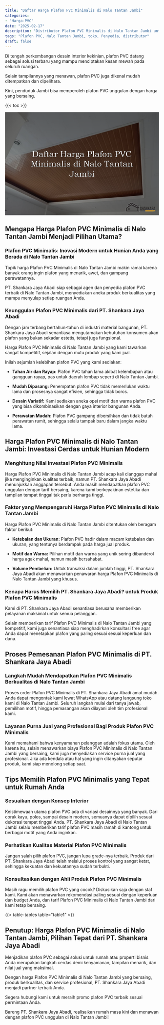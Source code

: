 ```yaml
---
title: "Daftar Harga Plafon PVC Minimalis di Nalo Tantan Jambi"
categories: 
- "Harga-PVC"
date: "2025-02-17"
description: "Distributor Plafon PVC Minimalis di Nalo Tantan Jambi untuk hunian, perkantoran, dan gerai. Panel terbaik, pilihan motif, warna modern, dengan layanan pemasangan dikerjakan oleh teknisi profesional dan jaminan resmi!|Jasa penyediaan Plafon PVC Minimalis di Nalo Tantan Jambi untuk keperluan rumah, office, atau gerai, beserta material berkualitas dan penempatan oleh tenaga ahli profesional dan garansi resmi.|Solusi Plafon PVC Minimalis di Nalo Tantan Jambi yang terbukti untuk rumah, office, dan toko, dengan produk berkualitas dan penempatan oleh teknisi berpengalaman serta jaminan resmi.|Distribusi Plafon PVC Minimalis di Nalo Tantan Jambi bagi tempat tinggal, perkantoran, dan gerai, beserta material unggulan dan penempatan ditangani oleh tenaga ahli ahli, disertai dengan kepastian resmi.}"
tags: "Plafon PVC, Nalo Tantan Jambi, toko, Penyedia, distributor"
draft: false
---
```


Di tengah perkembangan desain interior kekinian, plafon PVC datang sebagai solusi terbaru yang mampu menciptakan kesan mewah pada seluruh ruangan.

Selain tampilannya yang menawan, plafon PVC juga dikenal mudah ditempatkan dan dipelihara.

Kini, penduduk Jambi bisa memperoleh plafon PVC unggulan dengan harga yang bersaing.

{{< toc >}}

![Daftar Harga Plafon PVC Minimalis di Nalo Tantan Jambi](/images/Harga-PVC/Daftar-Harga-Plafon-PVC-Minimalis-di-Nalo-Tantan-Jambi.png)


## Mengapa Harga Plafon PVC Minimalis di Nalo Tantan Jambi Menjadi Pilihan Utama?

### Plafon PVC Minimalis: Inovasi Modern untuk Hunian Anda yang Berada di Nalo Tantan Jambi

Topik harga Plafon PVC Minimalis di Nalo Tantan Jambi makin ramai karena banyak orang ingin plafon yang menarik, awet, dan gampang perawatannya.

PT. Shankara Jaya Abadi siap sebagai agen dan penyedia plafon PVC terbaik di Nalo Tantan Jambi, menyediakan aneka produk berkualitas yang mampu menyulap setiap ruangan Anda.

### Keunggulan Plafon PVC Minimalis dari PT. Shankara Jaya Abadi

Dengan jam terbang bertahun-tahun di industri material bangunan, PT. Shankara Jaya Abadi senantiasa mengutamakan kebutuhan konsumen akan plafon yang bukan sekadar estetis, tetapi juga fungsional.

Harga Plafon PVC Minimalis di Nalo Tantan Jambi yang kami tawarkan sangat kompetitif, sejalan dengan mutu produk yang kami jual.

Inilah sejumlah kelebihan plafon PVC yang kami sediakan:

- **Tahan Air dan Rayap:** Plafon PVC tahan lama akibat kelembapan atau gangguan rayap, pas untuk daerah lembap seperti di Nalo Tantan Jambi.

- **Mudah Dipasang:** Penempatan plafon PVC tidak memerlukan waktu lama dan prosesnya sangat efisien, sehingga tidak boros.

- **Desain Variatif:** Kami sediakan aneka opsi motif dan warna plafon PVC yang bisa dikombinasikan dengan gaya interior bangunan Anda.

- **Perawatan Mudah:** Plafon PVC gampang dibersihkan dan tidak butuh perawatan rumit, sehingga selalu tampak baru dalam jangka waktu lama.

## Harga Plafon PVC Minimalis di Nalo Tantan Jambi: Investasi Cerdas untuk Hunian Modern

### Menghitung Nilai Investasi Plafon PVC Minimalis

Harga Plafon PVC Minimalis di Nalo Tantan Jambi acap kali dianggap mahal jika menginginkan kualitas terbaik, namun PT. Shankara Jaya Abadi menunjukkan anggapan tersebut. Anda masih mendapatkan plafon PVC unggulan dengan tarif bersaing, karena kami berkeyakinan estetika dan tampilan tempat tinggal tak perlu berharga tinggi.

### Faktor yang Mempengaruhi Harga Plafon PVC Minimalis di Nalo Tantan Jambi

Harga Plafon PVC Minimalis di Nalo Tantan Jambi ditentukan oleh beragam faktor berikut:

- **Ketebalan dan Ukuran:** Plafon PVC hadir dalam macam ketebalan dan ukuran, yang tentunya berdampak pada harga jual produk.

- **Motif dan Warna:** Pilihan motif dan warna yang unik sering dibanderol harga agak mahal, namun masih bersahabat.

- **Volume Pembelian:** Untuk transaksi dalam jumlah tinggi, PT. Shankara Jaya Abadi akan menawarkan penawaran harga Plafon PVC Minimalis di Nalo Tantan Jambi yang khusus.

### Kenapa Harus Memilih PT. Shankara Jaya Abadi? untuk Produk Plafon PVC Minimalis

Kami di PT. Shankara Jaya Abadi senantiasa berusaha memberikan pelayanan maksimal untuk semua pelanggan.

Selain memberikan tarif Plafon PVC Minimalis di Nalo Tantan Jambi yang kompetitif, kami juga senantiasa siap menghadirkan konsultasi free agar Anda dapat menetapkan plafon yang paling sesuai sesuai keperluan dan dana.

## Proses Pemesanan Plafon PVC Minimalis di PT. Shankara Jaya Abadi

### Langkah Mudah Mendapatkan Plafon PVC Minimalis Berkualitas di Nalo Tantan Jambi

Proses order Plafon PVC Minimalis di PT. Shankara Jaya Abadi amat mudah. Anda dapat mengontak kami lewat WhatsApp atau datang langsung toko kami di Nalo Tantan Jambi. Seluruh langkah mulai dari tanya jawab, pemilihan motif, hingga pemasangan akan dilayani oleh tim profesional kami.

### Layanan Purna Jual yang Profesional Bagi Produk Plafon PVC Minimalis

Kami memahami bahwa kenyamanan pelanggan adalah fokus utama. Oleh karena itu, selain menawarkan biaya Plafon PVC Minimalis di Nalo Tantan Jambi yang bersaing, kami juga menyediakan service purna jual yang profesional. Jika ada kendala atau hal yang ingin ditanyakan seputar produk, kami siap menolong setiap saat.

## Tips Memilih Plafon PVC Minimalis yang Tepat untuk Rumah Anda

### Sesuaikan dengan Konsep Interior

Keistimewaan utama plafon PVC ada di variasi desainnya yang banyak. Dari corak kayu, polos, sampai desain modern, semuanya dapat dipilih sesuai dekorasi tempat tinggal Anda. PT. Shankara Jaya Abadi di Nalo Tantan Jambi selalu memberikan tarif plafon PVC masih ramah di kantong untuk berbagai motif yang Anda inginkan.

### Perhatikan Kualitas Material Plafon PVC Minimalis

Jangan salah pilih plafon PVC, jangan lupa grade-nya terbaik. Produk dari PT. Shankara Jaya Abadi telah melalui proses kontrol yang sangat ketat, sehingga kekuatan dan kekuatannya sudah terbukti.

### Konsultasikan dengan Ahli Produk Plafon PVC Minimalis

Masih ragu memilih plafon PVC yang cocok? Diskusikan saja dengan staf kami. Kami akan menawarkan rekomendasi paling sesuai dengan keperluan dan budget Anda, dan tarif Plafon PVC Minimalis di Nalo Tantan Jambi dari kami tetap bersaing.

{{< table-tables table="table1" >}}

## Penutup: Harga Plafon PVC Minimalis di Nalo Tantan Jambi, Pilihan Tepat dari PT. Shankara Jaya Abadi

Menjadikan plafon PVC sebagai solusi untuk rumah atau properti bisnis Anda merupakan langkah cerdas demi kenyamanan, tampilan menarik, dan nilai jual yang maksimal.

Dengan harga Plafon PVC Minimalis di Nalo Tantan Jambi yang bersaing, produk berkualitas, dan service profesional, PT. Shankara Jaya Abadi menjadi partner terbaik Anda.

Segera hubungi kami untuk meraih promo plafon PVC terbaik sesuai permintaan Anda.

Bareng PT. Shankara Jaya Abadi, realisaikan rumah masa kini dan menawan dengan plafon PVC unggulan di Nalo Tantan Jambi!